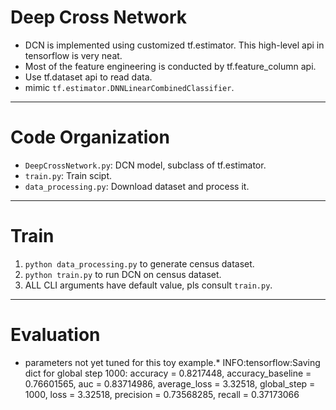 # Deep Cross Network
* DCN is implemented using customized tf.estimator. This high-level api in tensorflow is very neat.
* Most of the feature engineering is conducted by tf.feature_column api.
* Use tf.dataset api to read data.
* mimic ``tf.estimator.DNNLinearCombinedClassifier``. 
-----
# Code Organization
* ``DeepCrossNetwork.py``: DCN model, subclass of tf.estimator.
* ``train.py``: Train scipt.
* ``data_processing.py``: Download dataset and process it.
-----
# Train
1. `python data_processing.py` to generate census dataset.
2. `python train.py` to run DCN on census dataset.
3.  ALL CLI arguments have default value, pls consult `train.py`.
-----
# Evaluation
* parameters not yet tuned for this toy example.*
INFO:tensorflow:Saving dict for global step 1000:
accuracy = 0.8217448,
accuracy_baseline = 0.76601565,
auc = 0.83714986,
average_loss = 3.32518,
global_step = 1000,
loss = 3.32518,
precision = 0.73568285,
recall = 0.37173066
